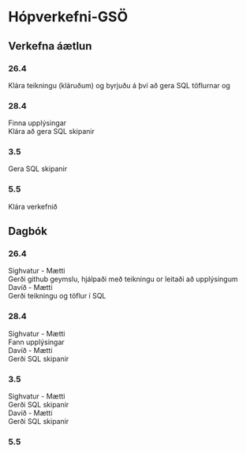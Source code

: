 # Hópverkefni-GSÖ

## Verkefna áætlun
### 26.4 
Klára teikningu 
(kláruðum) og byrjuðu á því að gera SQL töflurnar og
### 28.4
Finna upplýsingar <br />
Klára að gera SQL skipanir
### 3.5
Gera SQL skipanir
### 5.5
Klára verkefnið

## Dagbók
### 26.4
Sighvatur - Mætti <br />
Gerði github geymslu, hjálpaði með teikningu or leitaði að upplýsingum<br />
Davíð - Mætti <br />
Gerði teikningu og töflur í SQL
### 28.4
Sighvatur - Mætti<br />
Fann upplýsingar<br />
Davíð - Mætti<br />
Gerði SQL skipanir
### 3.5
Sighvatur - Mætti<br />
Gerði SQL skipanir<br />
Davíð - Mætti<br />
Gerði SQL skipanir
### 5.5
